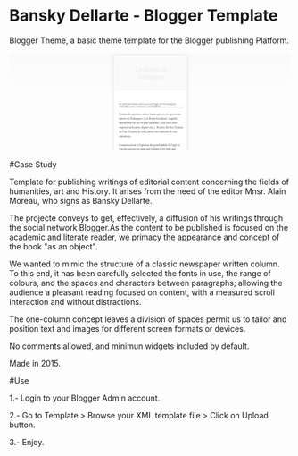 # Bansky Dellarte - Blogger Template

 Blogger Theme, a basic theme template for the Blogger publishing Platform.
 
 ![](https://github.com/delfiramirez/blogger-theme/blob/master/assets/bansky-template.png)
 
#Case Study

Template for publishing writings of editorial content concerning the fields of humanities, art and History. It arises from the need of the editor Mnsr. Alain Moreau, who signs as Bansky Dellarte. 

The projecte conveys to get, effectively, a diffusion of his writings through the social network Blogger.As the content to be published is focused on the academic and literate reader, we primacy the  appearance and concept of the book "as an object".

We wanted to mimic the structure of a classic newspaper written column. To this end, it has been carefully selected the fonts in use, the range of colours, and the spaces and characters between paragraphs; allowing the audience a pleasant reading focused on content, with a measured scroll interaction and without distractions.

The one-column concept leaves a division of spaces permit us to tailor and position text and images for different screen formats or devices.

No comments allowed, and minimun widgets included by default.

Made in 2015.

#Use

1.- Login to your Blogger Admin account.

2.- Go to Template > Browse your XML template file > Click on Upload button.

3.- Enjoy.


